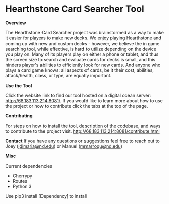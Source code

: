 # Hearthstone Card Searcher Tool

**Overview**

The Hearthstone Card Searcher project was brainstormed as a way to make it easier for players to make new decks. We enjoy playing Hearthstone and coming up with new and custom decks - however, we believe the in game searching tool, while effective, is hard to utilize depending on the device you play on. Many of its players play on either a phone or tablet, and thus the screen size to search and evaluate cards for decks is small, and this hinders player's abilities to efficiently look for new cards. And anyone who plays a card game knows: all aspects of cards, be it their cost, abilities, attack/health, class, or type, are equally important.



**Use the Tool**

Click the website link to find our tool hosted on a digital ocean server: http://68.183.113.214:8081/. If you would like to learn more about how to use the project or how to contribute click the tabs at the top of the page. 


**Contributing** 

For steps on how to install the tool, description of the codebase, and ways to contribute to the project visit. http://68.183.113.214:8081/contribute.html


**Contact**
If you have any questions or suggestions feel free to reach out to Joey (jdimaria@nd.edu) or Manuel (mmarroqu@nd.edu)

**Misc**

Current dependencies 
* Cherrypy
* Routes
* Python 3

Use pip3 install [Dependency] to install
